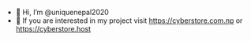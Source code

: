 - 👋 Hi, I’m @uniquenepal2020
- 👀 If you are interested in my project visit https://cyberstore.com.np or https://cyberstore.host


<!---
uniquenepal2020/uniquenepal2020 is a ✨ special ✨ repository because its `README.md` (this file) appears on your GitHub profile.
You can click the Preview link to take a look at your changes.
--->
